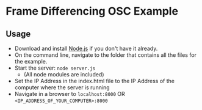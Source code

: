 # Frame Differencing OSC Example

## Usage

* Download and install [Node.js](https://nodejs.org/) if you don't have it already.
* On the command line, navigate to the folder that contains all the files for the example.
* Start the server: `node server.js`
   - (All node modules are included)
* Set the IP Address in the index.html file to the IP Address of the computer where the server is running
* Navigate in a browser to `localhost:8000` OR `<IP_ADDRESS_OF_YOUR_COMPUTER>:8000`
